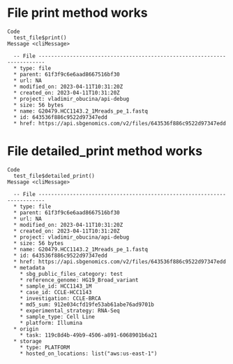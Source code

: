 # File print method works

    Code
      test_file$print()
    Message <cliMessage>
      
      -- File ------------------------------------------------------------------------
      * type: file
      * parent: 61f3f9c6e6aad8667516bf30
      * url: NA
      * modified_on: 2023-04-11T10:31:20Z
      * created_on: 2023-04-11T10:31:20Z
      * project: vladimir_obucina/api-debug
      * size: 56 bytes
      * name: G20479.HCC1143.2_1Mreads_pe_1.fastq
      * id: 643536f886c9522d97347edd
      * href: https://api.sbgenomics.com/v2/files/643536f886c9522d97347edd

# File detailed_print method works

    Code
      test_file$detailed_print()
    Message <cliMessage>
      
      -- File ------------------------------------------------------------------------
      * type: file
      * parent: 61f3f9c6e6aad8667516bf30
      * url: NA
      * modified_on: 2023-04-11T10:31:20Z
      * created_on: 2023-04-11T10:31:20Z
      * project: vladimir_obucina/api-debug
      * size: 56 bytes
      * name: G20479.HCC1143.2_1Mreads_pe_1.fastq
      * id: 643536f886c9522d97347edd
      * href: https://api.sbgenomics.com/v2/files/643536f886c9522d97347edd
      * metadata
        * sbg_public_files_category: test
        * reference_genome: HG19_Broad_variant
        * sample_id: HCC1143_1M
        * case_id: CCLE-HCC1143
        * investigation: CCLE-BRCA
        * md5_sum: 912e034cfd19fe53ab61abe76ad9701b
        * experimental_strategy: RNA-Seq
        * sample_type: Cell Line
        * platform: Illumina
      * origin
        * task: 119c8d4b-49b9-4506-a891-6068901b6a21
      * storage
        * type: PLATFORM
        * hosted_on_locations: list("aws:us-east-1")

